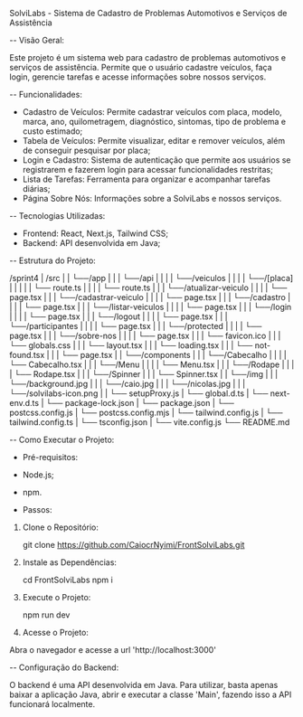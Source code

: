 SolviLabs - Sistema de Cadastro de Problemas Automotivos e Serviços de Assistência

-- Visão Geral:

Este projeto é um sistema web para cadastro de problemas automotivos e serviços de assistência. Permite que o usuário cadastre veículos, faça login, gerencie tarefas e acesse informações sobre nossos serviços.

-- Funcionalidades:

- Cadastro de Veículos: Permite cadastrar veículos com placa, modelo, marca, ano, quilometragem, diagnóstico, sintomas, tipo de problema e custo estimado;
- Tabela de Veículos: Permite visualizar, editar e remover veículos, além de conseguir pesquisar por placa;
- Login e Cadastro: Sistema de autenticação que permite aos usuários se registrarem e fazerem login para acessar funcionalidades restritas;
- Lista de Tarefas: Ferramenta para organizar e acompanhar tarefas diárias;
- Página Sobre Nós: Informações sobre a SolviLabs e nossos serviços.

-- Tecnologias Utilizadas:

- Frontend: React, Next.js, Tailwind CSS;
- Backend: API desenvolvida em Java;

-- Estrutura do Projeto:

/sprint4
|  /src 
|  |  └──/app 
|  |  |   └──/api 
|  |  |   |  └──/veiculos
|  |  |   |     └──/[placa]
|  |  |   |     |     └── route.ts
|  |  |   |     └── route.ts
|  |  |   └──/atualizar-veiculo
|  |  |   |  └── page.tsx
|  |  |   └──/cadastrar-veiculo 
|  |  |   |  └── page.tsx
|  |  |   └──/cadastro
|  |  |   |  └── page.tsx
|  |  |   └──/listar-veiculos
|  |  |   |  └── page.tsx
|  |  |   └──/login
|  |  |   |  └── page.tsx
|  |  |   └──/logout 
|  |  |   |  └── page.tsx
|  |  |   └──/participantes
|  |  |   |  └── page.tsx
|  |  |   └──/protected
|  |  |   |  └── page.tsx
|  |  |   └──/sobre-nos
|  |  |   |  └── page.tsx
|  |  |   └── favicon.ico
|  |  |   └── globals.css
|  |  |   └── layout.tsx
|  |  |   └── loading.tsx
|  |  |   └── not-found.tsx
|  |  |   └── page.tsx
|  |  └──/components 
|  |  |  └──/Cabecalho
|  |  |  |  └── Cabecalho.tsx
|  |  |  └──/Menu
|  |  |  |  └── Menu.tsx
|  |  |  └──/Rodape
|  |  |  |  └── Rodape.tsx
|  |  |  └──/Spinner
|  |  |     └── Spinner.tsx
|  |  └──/img
|  |  |  └──/background.jpg
|  |  |  └──/caio.jpg
|  |  |  └──/nicolas.jpg
|  |  |  └──/solvilabs-icon.png
|  |  └── setupProxy.js
|  └── global.d.ts
|  └── next-env.d.ts
|  └── package-lock.json
|  └── package.json
|  └── postcss.config.js
|  └── postcss.config.mjs
|  └── tailwind.config.js
|  └── tailwind.config.ts
|  └── tsconfig.json
|  └── vite.config.js
└── README.md

-- Como Executar o Projeto:

- Pré-requisitos:

- Node.js;
- npm.

- Passos:

1. Clone o Repositório:

    git clone https://github.com/CaiocrNyimi/FrontSolviLabs.git

2. Instale as Dependências:

    cd FrontSolviLabs
    npm i

3. Execute o Projeto:

    npm run dev

4. Acesse o Projeto:

Abra o navegador e acesse a url 'http://localhost:3000'

-- Configuração do Backend:

O backend é uma API desenvolvida em Java. Para utilizar, basta apenas baixar a aplicação Java, abrir e executar a classe 'Main', fazendo isso a API funcionará localmente.
